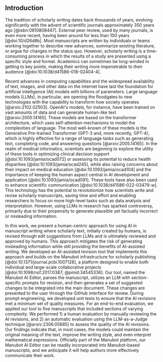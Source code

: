 ## Introduction

The tradition of scholarly writing dates back thousands of years, evolving significantly with the advent of scientific journals approximately 350 years ago [@isbn:0810808447].
External peer review, used by many journals, is even more recent, having been around for less than 100 years [@doi:10/d26d8b].
Most manuscripts are written by individuals or teams working together to describe new advances, summarize existing literature, or argue for changes in the status quo.
However, scholarly writing is a time-consuming process in which the results of a study are presented using a specific style and format.
Academics can sometimes be long-winded in getting to key points, making their writing more impenetrable to their audience [@doi:10.1038/d41586-018-02404-4].


Recent advances in computing capabilities and the widespread availability of text, images, and other data on the internet have laid the foundation for artificial intelligence (AI) models with billions of parameters.
Large language models (LLMs), in particular, are opening the floodgates to new technologies with the capability to transform how society operates [@arxiv:2102.02503].
OpenAI's models, for instance, have been trained on vast amounts of data and can generate human-like text [@arxiv:2005.14165].
These models are based on the transformer architecture, which uses self-attention mechanisms to model the complexities of language.
The most well-known of these models is the Generative Pre-trained Transformer (GPT-3 and, more recently, GPT-4), which is highly effective for a range of language tasks such as generating text, completing code, and answering questions [@arxiv:2005.14165].
In the realm of medical informatics, scientists are beginning to explore the utility of these tools in optimizing clinical decision support [@doi:10.1093/jamia/ocad072] or assessing its potential to reduce health disparities [@doi:10.1093/jamia/ocad245], while also raising concerns about their impact on medical education [@doi:10.1093/jamia/ocad104] and the importance of keeping the human aspect central in AI development and application [@doi:10.1093/jamia/ocad091].
These tools have also been used to enhance scientific communication [@doi:10.1038/d41586-022-03479-w].
This technology has the potential to revolutionize how scientists write and revise scholarly manuscripts, saving time and effort and enabling researchers to focus on more high-level tasks such as data analysis and interpretation.
However, using LLMs in research has sparked controversy, primarily due to their propensity to generate plausible yet factually incorrect or misleading information.


In this work, we present a human-centric approach for using AI in manuscript writing where scholarly text, initially created by humans, is revised through edit suggestions from LLMs and is ultimately reviewed and approved by humans.
This approach mitigates the risk of generating misleading information while still providing the benefits of AI-assisted writing.
We developed an AI-assisted revision tool that implements this approach and builds on the Manubot infrastructure for scholarly publishing [@doi:10.1371/journal.pcbi.1007128], a platform designed to enable both individual and large-scale collaborative projects [@doi:10.1098/rsif.2017.0387; @pmid:34545336].
Our tool, named the Manubot AI Editor, parses the manuscript, utilizes an LLM with section-specific prompts for revision, and then generates a set of suggested changes to be integrated into the main document.
These changes are presented to the user through the GitHub interface for review.
During prompt engineering, we developed unit tests to ensure that the AI revisions met a minimum set of quality measures.
For an end-to-end evaluation, we applied our tool to five manuscripts that included sections of varying complexity.
We performed 1) a human evaluation by manually reviewing the AI revisions, and 2) an automatic evaluation using the LLM-as-a-Judge technique [@arxiv:2306.05685] to assess the quality of the AI revisions.
Our findings indicate that, in most cases, the models could maintain the original meaning of the text, improve the writing style, and even interpret mathematical expressions.
Officially part of the Manubot platform, our Manubot AI Editor can be readily incorporated into Manubot-based manuscripts, and we anticipate it will help authors more effectively communicate their work.
